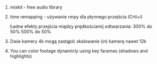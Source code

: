 1. mixkit - free audio library

2. time remapping - używanie rmpy dla płynnego przejścia (Crtl+i)

    Ładne efekty przejścia między prędkościamij odtwarzania:
    300% do 50%
    500% do 50%

3. Dwie kamery 4k mogą zastąpić skalowanie (in) kamerę nawet 12k

4. You can color footage dynamicly using key farames (shadows and highlights)
